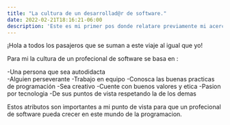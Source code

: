```yaml
---
title: "La cultura de un desarrollad@r de software."
date: 2022-02-21T18:16:21-06:00
description: 'Este es mi primer pos donde relatare previamente mi acercamiento a Backend con Node.Js de Launch X.'
---
```


¡Hola a todos los pasajeros que se suman a este viaje al igual que yo!

Para mi la cultura de un profecional de software se basa en :

-Una persona que sea autodidacta  
-Alguien perseverante
-Trabajo en equipo
-Conosca las buenas practicas de programación
-Sea creativo
-Cuente con buenos valores y etica
-Pasion por tecnologia
-De sus puntos de vista respetando la de los demas

Estos atributos son importantes a mi punto de vista para que un profecional de software pueda crecer en este mundo de la programacion.
